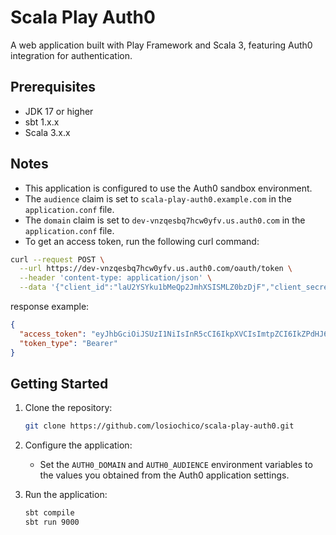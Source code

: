 # Scala Play Auth0

A web application built with Play Framework and Scala 3, featuring Auth0 integration for authentication.

## Prerequisites

- JDK 17 or higher
- sbt 1.x.x
- Scala 3.x.x

## Notes

- This application is configured to use the Auth0 sandbox environment.
- The `audience` claim is set to `scala-play-auth0.example.com` in the `application.conf` file.
- The `domain` claim is set to `dev-vnzqesbq7hcw0yfv.us.auth0.com` in the `application.conf` file.
- To get an access token, run the following curl command:

```bash
curl --request POST \
  --url https://dev-vnzqesbq7hcw0yfv.us.auth0.com/oauth/token \
  --header 'content-type: application/json' \
  --data '{"client_id":"laU2YSYku1bMeQp2JmhXSISMLZ0bzDjF","client_secret":"KagL9EAGIas5suRCQJRDhokbnTP54WI1W1v9223cj_VxdQSp6m83AogZwTko4fgV","audience":"https://scala-play-auth0.example.com","grant_type":"client_credentials"}'
```

response example:

```json
{
  "access_token": "eyJhbGciOiJSUzI1NiIsInR5cCI6IkpXVCIsImtpZCI6IkZPdHJ6NTFBdW5OZ0s2OVl4d190VCJ9.eyJpc3MiOiJodHRwczovL2Rldi12bnpxZXNicTdoY3cweWZ2LnVzLmF1dGgwLmNvbS8iLCJzdWIiOiJsYVUyWVNZa3UxYk1lUXAySm1oWFNJU01MWjBiekRqRkBjbGllbnRzIiwiYXVkIjoiaHR0cHM6Ly9zY2FsYS1wbGF5LWF1dGgwLmV4YW1wbGUuY29tIiwiaWF0IjoxNzMxMzQ2MDU1LCJleHAiOjE3MzE0MzI0NTUsImd0eSI6ImNsaWVudC1jcmVkZW50aWFscyIsImF6cCI6ImxhVTJZU1lrdTFiTWVRcDJKbWhYU0lTTUxaMGJ6RGpGIn0.EciZ8ZZZwcroxFH0KMvv8f5I15sEgPXYO9dTitTG4xat0wj3tLyni9GxCe_R2G14u5ggdOtTh7QFvhzcjXr0iaTupc0XHKlpIIe4NB1WQ9g7eVI7IHmevoWZZShEYlYybEB3-2gTEbGTIQKgisVd8ZKkqruu5RyO-LvcZZ_nWLtc-3zu0tSjc4knjBxfk6r0i15a9Wk63J_g-wTaOgQlbtYnT_F6ZhV1ozPucg4PBU8mPoJNyWVVGwVJ5761lWLsyoLTgnTBGSAexybPWx-WRpVbfNqjQ1xi-yC5o_btgYHRUtgkP1sfSGNilnn-AE0B-4JaRcK40SYJf6RtMGYEWw",
  "token_type": "Bearer"
}
```

## Getting Started

1. Clone the repository:

   ```bash
   git clone https://github.com/losiochico/scala-play-auth0.git
   ```

2. Configure the application:

   - Set the `AUTH0_DOMAIN` and `AUTH0_AUDIENCE` environment variables to the values you obtained from the Auth0 application settings.

3. Run the application:

   ```bash
   sbt compile
   sbt run 9000
   ```
